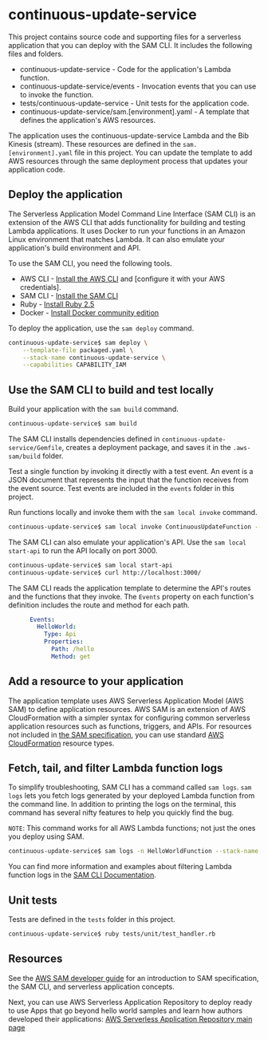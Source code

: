 # continuous-update-service

This project contains source code and supporting files for a serverless application that you can deploy with the SAM CLI. It includes the following files and folders.

- continuous-update-service - Code for the application's Lambda function.
- continuous-update-service/events - Invocation events that you can use to invoke the function.
- tests/continuous-update-service - Unit tests for the application code.
- continuous-update-service/sam.[environment].yaml - A template that defines the application's AWS resources.

The application uses the continuous-update-service Lambda and the Bib Kinesis (stream). These resources are defined in the `sam.[environment].yaml` file in this project. You can update the template to add AWS resources through the same deployment process that updates your application code.

## Deploy the application

The Serverless Application Model Command Line Interface (SAM CLI) is an extension of the AWS CLI that adds functionality for building and testing Lambda applications. It uses Docker to run your functions in an Amazon Linux environment that matches Lambda. It can also emulate your application's build environment and API.

To use the SAM CLI, you need the following tools.

* AWS CLI - [Install the AWS CLI](https://docs.aws.amazon.com/cli/latest/userguide/cli-chap-install.html) and [configure it with your AWS credentials].
* SAM CLI - [Install the SAM CLI](https://docs.aws.amazon.com/serverless-application-model/latest/developerguide/serverless-sam-cli-install.html)
* Ruby - [Install Ruby 2.5](https://www.ruby-lang.org/en/documentation/installation/)
* Docker - [Install Docker community edition](https://hub.docker.com/search/?type=edition&offering=community)

To deploy the application, use the `sam deploy` command.

```bash
continuous-update-service$ sam deploy \
    --template-file packaged.yaml \
    --stack-name continuous-update-service \
    --capabilities CAPABILITY_IAM
```

## Use the SAM CLI to build and test locally

Build your application with the `sam build` command.

```bash
continuous-update-service$ sam build
```

The SAM CLI installs dependencies defined in `continuous-update-service/Gemfile`, creates a deployment package, and saves it in the `.aws-sam/build` folder.

Test a single function by invoking it directly with a test event. An event is a JSON document that represents the input that the function receives from the event source. Test events are included in the `events` folder in this project.

Run functions locally and invoke them with the `sam local invoke` command.

```bash
continuous-update-service$ sam local invoke ContinuousUpdateFunction --event continuous-update-service/events/bib-10079340.json --template continuous-update-service/sam.local.yml
```

The SAM CLI can also emulate your application's API. Use the `sam local start-api` to run the API locally on port 3000.

```bash
continuous-update-service$ sam local start-api
continuous-update-service$ curl http://localhost:3000/
```

The SAM CLI reads the application template to determine the API's routes and the functions that they invoke. The `Events` property on each function's definition includes the route and method for each path.

```yaml
      Events:
        HelloWorld:
          Type: Api
          Properties:
            Path: /hello
            Method: get
```

## Add a resource to your application
The application template uses AWS Serverless Application Model (AWS SAM) to define application resources. AWS SAM is an extension of AWS CloudFormation with a simpler syntax for configuring common serverless application resources such as functions, triggers, and APIs. For resources not included in [the SAM specification](https://github.com/awslabs/serverless-application-model/blob/master/versions/2016-10-31.md), you can use standard [AWS CloudFormation](https://docs.aws.amazon.com/AWSCloudFormation/latest/UserGuide/aws-template-resource-type-ref.html) resource types.

## Fetch, tail, and filter Lambda function logs

To simplify troubleshooting, SAM CLI has a command called `sam logs`. `sam logs` lets you fetch logs generated by your deployed Lambda function from the command line. In addition to printing the logs on the terminal, this command has several nifty features to help you quickly find the bug.

`NOTE`: This command works for all AWS Lambda functions; not just the ones you deploy using SAM.

```bash
continuous-update-service$ sam logs -n HelloWorldFunction --stack-name continuous-update-service --tail
```

You can find more information and examples about filtering Lambda function logs in the [SAM CLI Documentation](https://docs.aws.amazon.com/serverless-application-model/latest/developerguide/serverless-sam-cli-logging.html).

## Unit tests

Tests are defined in the `tests` folder in this project.

```bash
continuous-update-service$ ruby tests/unit/test_handler.rb
```

## Resources

See the [AWS SAM developer guide](https://docs.aws.amazon.com/serverless-application-model/latest/developerguide/what-is-sam.html) for an introduction to SAM specification, the SAM CLI, and serverless application concepts.

Next, you can use AWS Serverless Application Repository to deploy ready to use Apps that go beyond hello world samples and learn how authors developed their applications: [AWS Serverless Application Repository main page](https://aws.amazon.com/serverless/serverlessrepo/)
